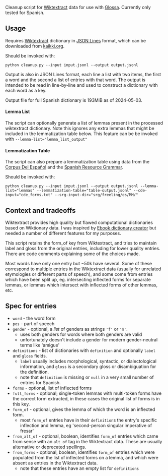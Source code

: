Cleanup script for [Wiktextract](https://github.com/tatuylonen/wiktextract) data for use with [Glossa](https://glossa.app/). Currently only tested for Spanish.
## Usage
Requires [Wiktextract](https://github.com/tatuylonen/wiktextract) dictionary in [JSON Lines](https://jsonlines.org/) format, which can be downloaded from [kaikki.org](https://kaikki.org/).

Should be invoked with:
```
python cleanup.py --input input.jsonl --output output.jsonl
```
Output is also in JSON Lines format, each line a list with two items, the first a word and the second a list of entries with that word. The output is intended to be read in line-by-line and used to construct a dictionary with each word as a key.

Output file for full Spanish dictionary is 193MiB as of 2024-05-03.

#### Lemma List
The script can optionally generate a list of lemmas present in the processed wiktextract dictionary. Note this ignores any extra lemmas that might be included in the lemmatization table below. This feature can be be invoked with `--lemma-list="lemma_list_output"` 

#### Lemmatization Table
The script can also prepare a lemmatization table using data from the [Corpus Del Español](https://www.corpusdelespanol.org/) and the [Spanish Resource Grammar](https://web.archive.org/web/20100618195532/http://www.upf.edu/pdi/iula/montserrat.marimon/srg.html).

Should be invoked with:
```
python cleanup.py --input input.jsonl --output output.jsonl --lemma-list="lemmas" --lemmatization-table="table-output.jsonl" --cde-input="cde_forms.txt" --srg-input-dir="srg/freeling/es/MM/"
```

## Context and tradeoffs
Wiktextract provides high quality but flawed computational dictionaries based on Wiktionary data. I was inspired by [Ebook dictionary creator](https://github.com/Vuizur/ebook_dictionary_creator) but needed a number of different features for my purposes. 

This script retains the form_of key from Wiktextract, and tries to maintain label and gloss from the original entries, including for lower quality entries. There are code comments explaining some of the choices made.

Most words have only one entry but ~50k have several. Some of these correspond to multiple entries in the Wiktextract data (usually for unrelated etymologies or different parts of speech), and some come from entries which have been split up, eg. intersecting inflected forms for separate lemmas, or lemmas which intersect with inflected forms of other lemmas, etc.

## Spec for entries
- `word` - the word form
- `pos` - part of speech
- `gender` - optional, a *list* of genders as strings `'f'` or `'m'`. 
    - uses both genders for words where both genders are valid
    - unfortunately doesn't include a gender for modern gender-neutral terms like 'amigue'
- `definitions` - list of dictionaries with `definition` and optionally `label` and `gloss` fields. 
    - `label` usually includes morphological, syntactic, or dialectological information, and `gloss` is a secondary gloss or disambiguation for the definition.
    - note that `definition` is missing or `null` in a very small number of entries for Spanish.
- `forms` - optional, list of inflected forms
- `full_forms` - optional; single-token lemmas with multi-token forms have the correct form extracted, in these cases the original list of forms is in this key.
- `form_of` - optional, gives the lemma of which the word is an inflected form.
	- most `form_of` entries have in their `definition`s the entry's specific inflection and lemma, eg 'second-person singular imperative of fresar'
- `from_alt_of` - optional, boolean, identifies `form_of` entries which came from sense with an `alt_of` tag in the Wiktextract data. These are usually alternative or deprecated spellings.
- `from_forms` - optional, boolean, identifies `form_of` entries which were populated from the list of inflected forms on a lemma, and which were absent as entries in the Wiktextract data.
    - note that these entries have an empty list for `definitions`

